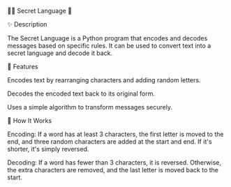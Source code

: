 🕵️‍♂️ Secret Language 🔐

✨ Description

The Secret Language is a Python program that encodes and decodes messages based on specific rules. It can be used to convert text into a secret language and decode it back.

🚀 Features

Encodes text by rearranging characters and adding random letters.

Decodes the encoded text back to its original form.

Uses a simple algorithm to transform messages securely.

🔑 How It Works

Encoding: If a word has at least 3 characters, the first letter is moved to the end, and three random characters are added at the start and end. If it's shorter, it's simply reversed.

Decoding: If a word has fewer than 3 characters, it is reversed. Otherwise, the extra characters are removed, and the last letter is moved back to the start.
